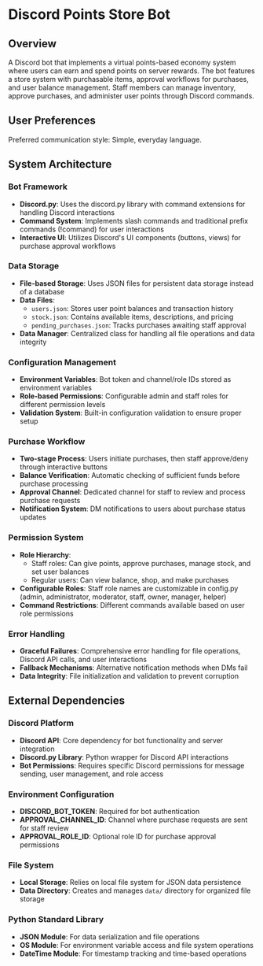 # Discord Points Store Bot

## Overview

A Discord bot that implements a virtual points-based economy system where users can earn and spend points on server rewards. The bot features a store system with purchasable items, approval workflows for purchases, and user balance management. Staff members can manage inventory, approve purchases, and administer user points through Discord commands.

## User Preferences

Preferred communication style: Simple, everyday language.

## System Architecture

### Bot Framework
- **Discord.py**: Uses the discord.py library with command extensions for handling Discord interactions
- **Command System**: Implements slash commands and traditional prefix commands (!command) for user interactions
- **Interactive UI**: Utilizes Discord's UI components (buttons, views) for purchase approval workflows

### Data Storage
- **File-based Storage**: Uses JSON files for persistent data storage instead of a database
- **Data Files**:
  - `users.json`: Stores user point balances and transaction history
  - `stock.json`: Contains available items, descriptions, and pricing
  - `pending_purchases.json`: Tracks purchases awaiting staff approval
- **Data Manager**: Centralized class for handling all file operations and data integrity

### Configuration Management
- **Environment Variables**: Bot token and channel/role IDs stored as environment variables
- **Role-based Permissions**: Configurable admin and staff roles for different permission levels
- **Validation System**: Built-in configuration validation to ensure proper setup

### Purchase Workflow
- **Two-stage Process**: Users initiate purchases, then staff approve/deny through interactive buttons
- **Balance Verification**: Automatic checking of sufficient funds before purchase processing
- **Approval Channel**: Dedicated channel for staff to review and process purchase requests
- **Notification System**: DM notifications to users about purchase status updates

### Permission System
- **Role Hierarchy**: 
  - Staff roles: Can give points, approve purchases, manage stock, and set user balances
  - Regular users: Can view balance, shop, and make purchases
- **Configurable Roles**: Staff role names are customizable in config.py (admin, administrator, moderator, staff, owner, manager, helper)
- **Command Restrictions**: Different commands available based on user role permissions

### Error Handling
- **Graceful Failures**: Comprehensive error handling for file operations, Discord API calls, and user interactions
- **Fallback Mechanisms**: Alternative notification methods when DMs fail
- **Data Integrity**: File initialization and validation to prevent corruption

## External Dependencies

### Discord Platform
- **Discord API**: Core dependency for bot functionality and server integration
- **Discord.py Library**: Python wrapper for Discord API interactions
- **Bot Permissions**: Requires specific Discord permissions for message sending, user management, and role access

### Environment Configuration
- **DISCORD_BOT_TOKEN**: Required for bot authentication
- **APPROVAL_CHANNEL_ID**: Channel where purchase requests are sent for staff review
- **APPROVAL_ROLE_ID**: Optional role ID for purchase approval permissions

### File System
- **Local Storage**: Relies on local file system for JSON data persistence
- **Data Directory**: Creates and manages `data/` directory for organized file storage

### Python Standard Library
- **JSON Module**: For data serialization and file operations
- **OS Module**: For environment variable access and file system operations
- **DateTime Module**: For timestamp tracking and time-based operations